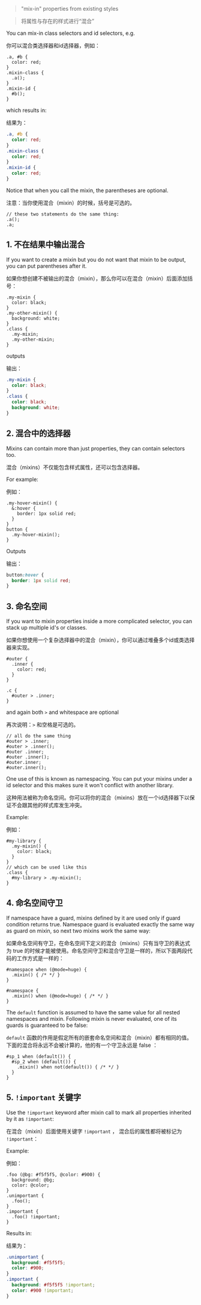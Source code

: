 > "mix-in" properties from existing styles

> 将属性与存在的样式进行“混合”

You can mix-in class selectors and id selectors, e.g.

你可以混合类选择器和id选择器，例如：

```less
.a, #b {
  color: red;
}
.mixin-class {
  .a();
}
.mixin-id {
  #b();
}
```

which results in:

结果为：

```css
.a, #b {
  color: red;
}
.mixin-class {
  color: red;
}
.mixin-id {
  color: red;
}
```

Notice that when you call the mixin, the parentheses are optional.

注意：当你使用混合（mixin）的时候，括号是可选的。

```less
// these two statements do the same thing:
.a(); 
.a;
```

## 1. 不在结果中输出混合

If you want to create a mixin but you do not want that mixin to be output, you can put parentheses after it.

如果你想创建不被输出的混合（mixin），那么你可以在混合（mixin）后面添加括号：

```less
.my-mixin {
  color: black;
}
.my-other-mixin() {
  background: white;
}
.class {
  .my-mixin;
  .my-other-mixin;
}
```

outputs

输出：

```css
.my-mixin {
  color: black;
}
.class {
  color: black;
  background: white;
}
```

## 2. 混合中的选择器

Mixins can contain more than just properties, they can contain selectors too.

混合（mixins）不仅能包含样式属性，还可以包含选择器。

For example:

例如：

```less
.my-hover-mixin() {
  &:hover {
    border: 1px solid red;
  }
}
button {
  .my-hover-mixin();
}
```

Outputs

输出：

```css
button:hover {
  border: 1px solid red;
}
```

## 3. 命名空间

If you want to mixin properties inside a more complicated selector, you can stack up multiple id's or classes.

如果你想使用一个复杂选择器中的混合（mixin），你可以通过堆叠多个id或类选择器来实现。

```less
#outer {
  .inner {
    color: red;
  }
}

.c {
  #outer > .inner;
}
```

and again both `>` and whitespace are optional

再次说明：`>` 和空格是可选的。

```less
// all do the same thing
#outer > .inner;
#outer > .inner();
#outer .inner;
#outer .inner();
#outer.inner;
#outer.inner();
```

One use of this is known as namespacing. You can put your mixins under a id selector and this makes sure it won't conflict with another library.

这种用法被称为命名空间。你可以将你的混合（mixins）放在一个id选择器下以保证不会跟其他的样式库发生冲突。

Example:

例如：

```less
#my-library {
  .my-mixin() {
    color: black;
  }
}
// which can be used like this
.class {
  #my-library > .my-mixin();
}
```

## 4. 命名空间守卫

If namespace have a guard, mixins defined by it are used only if guard condition returns true. Namespace guard is evaluated exactly the same way as guard on mixin, so next two mixins work the same way:

如果命名空间有守卫，在命名空间下定义的混合（mixins）只有当守卫的表达式为 true 的时候才能被使用。命名空间守卫和混合守卫是一样的，所以下面两段代码的工作方式是一样的：

```less
#namespace when (@mode=huge) {
  .mixin() { /* */ }
}

#namespace {
  .mixin() when (@mode=huge) { /* */ }
}
```

The `default` function is assumed to have the same value for all nested namespaces and mixin. Following mixin is never evaluated, one of its guards is guaranteed to be false:

`default` 函数的作用是假定所有的嵌套命名空间和混合（mixin）都有相同的值。下面的混合将永远不会被计算的，他的有一个守卫永远是 false ：

```less
#sp_1 when (default()) {
  #sp_2 when (default()) {
    .mixin() when not(default()) { /* */ }
  }
}
```

## 5. `!important` 关键字

Use the `!important` keyword after mixin call to mark all properties inherited by it as `!important`:

在混合（mixin）后面使用关键字 `!important` ， 混合后的属性都将被标记为 `!important`：

Example:

例如：

```less
.foo (@bg: #f5f5f5, @color: #900) {
  background: @bg;
  color: @color;
}
.unimportant {
  .foo();
}
.important {
  .foo() !important;
}
```

Results in:

结果为：

```css
.unimportant {
  background: #f5f5f5;
  color: #900;
}
.important {
  background: #f5f5f5 !important;
  color: #900 !important;
}
```
